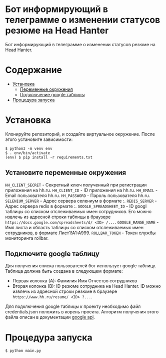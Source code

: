 # Бот информирующий в телеграмме о изменении статусов резюме на Head Hanter

Бот информирующий в телеграмме о изменении статусов резюме на Head Hanter.

# Содержание

- [Установка](#установка)
  - [Переменные окружения](#установите-переменные-окружения)
  - [Подключение google таблицы](#подключите-google-таблицу)
- [Процедура запуска](#процедура-запуска)

# Установка

Клонируйте репозиторий, и создайте виртуальное окружение. После этого установите зависимости:

```
$ python3 -m venv env
$ . env/bin/activate
(env) $ pip install -r requirements.txt
```


## Установите переменные окружения

`HH_CLIENT_SECRET` - Секретный ключ полученный при регистрации приложения на hh.ru.
`HH_CLIENT_ID` - ID приложения на hh.ru.
`HH_EMAIL` - Email пользователя hh.ru.
`HH_PASSWORD` - Пароль пользователя hh.ru.
`SELENIUM_SERVER` - Адрес сервера селениум в формате <ip>:<port>.
`REDIS_SERVER` - Адрес сервера redis в формате <ip>:<port>.
`GOOGLE_SPREADSHEET_ID` - ID googl таблицы со списком отслеживаемых имен сотрудников. Его можно извлечь из адресной строки таблицы в браузере `https://docs.google.com/spreadsheets/d/ <ID> /...`.
`GOOGLE_RANGE_NAME` - Имя листа и область таблицы со списком отслеживаемых имен сотрудников, в формате Лист1!A1:A999.
`ROLLBAR_TOKEN` - Токен службы мониторинга rollbar.

## Подключите google таблицу

Для получения списка пользователей бот использует google таблицу. Таблица должна быть создана в следующем формате:
  - Первая колонка (А): Фамилия Имя Отчество сотрудников
  - Вторая колонка (В): ID резюме сотрудника на Head Hanter.
ID можно извлечь из адресной строки резюме в браузере `https://www.hh.ru/resume/ <ID> ?...`.

Для подключения google таблицы к проекту необходимо файл credentials.json положить в корень проекта. Алгоритм получения этого файла описан в документации [google api](https://developers.google.com/sheets/api/quickstart/python).

# Процедура запуска

```bash
$ python main.py
```
